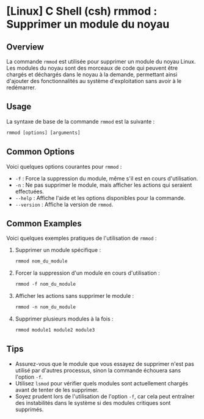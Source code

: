 # [Linux] C Shell (csh) rmmod : Supprimer un module du noyau

## Overview
La commande `rmmod` est utilisée pour supprimer un module du noyau Linux. Les modules du noyau sont des morceaux de code qui peuvent être chargés et déchargés dans le noyau à la demande, permettant ainsi d'ajouter des fonctionnalités au système d'exploitation sans avoir à le redémarrer.

## Usage
La syntaxe de base de la commande `rmmod` est la suivante :

```csh
rmmod [options] [arguments]
```

## Common Options
Voici quelques options courantes pour `rmmod` :

- `-f` : Force la suppression du module, même s'il est en cours d'utilisation.
- `-n` : Ne pas supprimer le module, mais afficher les actions qui seraient effectuées.
- `--help` : Affiche l'aide et les options disponibles pour la commande.
- `--version` : Affiche la version de `rmmod`.

## Common Examples
Voici quelques exemples pratiques de l'utilisation de `rmmod` :

1. Supprimer un module spécifique :
   ```csh
   rmmod nom_du_module
   ```

2. Forcer la suppression d'un module en cours d'utilisation :
   ```csh
   rmmod -f nom_du_module
   ```

3. Afficher les actions sans supprimer le module :
   ```csh
   rmmod -n nom_du_module
   ```

4. Supprimer plusieurs modules à la fois :
   ```csh
   rmmod module1 module2 module3
   ```

## Tips
- Assurez-vous que le module que vous essayez de supprimer n'est pas utilisé par d'autres processus, sinon la commande échouera sans l'option `-f`.
- Utilisez `lsmod` pour vérifier quels modules sont actuellement chargés avant de tenter de les supprimer.
- Soyez prudent lors de l'utilisation de l'option `-f`, car cela peut entraîner des instabilités dans le système si des modules critiques sont supprimés.